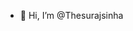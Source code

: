 - 👋 Hi, I’m @Thesurajsinha
  
<!---
Thesurajsinha/Thesurajsinha is a ✨ special ✨ repository because its `README.md` (this file) appears on your GitHub profile.
You can click the Preview link to take a look at your changes.
--->
